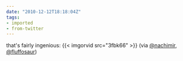 ```yaml
---
date: "2010-12-12T18:18:04Z"
tags:
- imported
- from-twitter
---
```

that's fairly ingenious: {{< imgorvid src="3fbk66" >}} \(via [@nachimir](/twitter/#/nachimir), [@fluffosaur](/twitter/#/fluffosaur))
